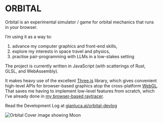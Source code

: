 # ORBITAL

Orbital is an experimental simulator / game for orbital mechanics that runs in your browser.

I’m using it as a way to:

1.  advance my computer graphics and front-end skills,
2.  explore my interests in space travel and physics,
3.  practise pair-programming with LLMs in a low-stakes setting

The project is currently written in JavaScript (with scatterings of Rust, GLSL, and WebAssembly).

It makes heavy use of the excellent [Three.js](https://github.com/mrdoob/three.js/) library, which gives convenient high-level APIs for browser-based graphics atop the cross-platform [WebGL](https://en.wikipedia.org/wiki/WebGL). That saves me having to implement low-level features from scratch, which I’ve already done in [my browser-based raytracer](https://gianluca.ai/raytracer/).

Read the Development Log at [gianluca.ai/orbital-devlog](https://gianluca.ai/orbital-devlog/)

![Orbital Cover image showing Moon](https://gianluca.ai/orbital-devlog/images/orbital-cover-01-moon.jpeg)
